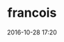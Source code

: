 ---
title: francois
name: François
date: 2016-10-28 17:20
objective: Changer de métier
short_description: Moi Président, je me rapprocherai du peuple en apprenant à coder. #yeswecan
template: students
description:
  Lorem ipsum dolor sit amet, consectetur adipisicing elit, sed do eiusmod
  tempor incididunt ut labore et dolore magna aliqua. Ut enim ad minim veniam,
  quis nostrud exercitation ullamco laboris nisi ut aliquip ex ea commodo
  consequat. Duis aute irure dolor in reprehenderit in voluptate velit esse
  cillum dolore eu fugiat nulla pariatur. Excepteur sint occaecat cupidatat non
  proident, sunt in culpa qui officia deserunt mollit anim id est laborum.
image: francois.jpg
public: True
projects:
  - title: Présentez-vous !
    description: Une présentation de moi-même et un lien vers mon LinkedIn.
    image: francois/projet_1.png
    link: https://www.linkedin.com/in/françois-hollande-422814130
    finished: true
  - title: Aidez MacGyver à sortir !
    description: Une présentation de moi-même et un lien vers mon LinkedIn.
    image: francois/projet_1.png
    link: https://www.linkedin.com/in/françois-hollande-422814130
    finished: false
  - title: Aidez MacGyver à sortir !
    description: Une présentation de moi-même et un lien vers mon LinkedIn.
    image: francois/projet_1.png
    link: https://www.linkedin.com/in/françois-hollande-422814130
    finished: false
  - title: Aidez MacGyver à sortir !
    description: Une présentation de moi-même et un lien vers mon LinkedIn.
    image: francois/projet_1.png
    link: https://www.linkedin.com/in/françois-hollande-422814130
    finished: false
---